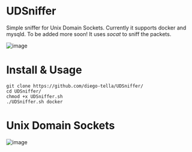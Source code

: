 # UDSniffer
Simple sniffer for Unix Domain Sockets. Currently it supports docker and mysqld. To be added more soon! It uses *socat* to sniff the packets.

![image](https://github.com/user-attachments/assets/79548a3a-73f7-4509-897a-53401f0c9ac0)

# Install & Usage

```
git clone https://github.com/diego-tella/UDSniffer/
cd UDSniffer/
chmod +x UDSniffer.sh
./UDSniffer.sh docker
```

# Unix Domain Sockets
![image](https://github.com/user-attachments/assets/de2c0c8f-2b52-4208-8791-051c7540675d)
